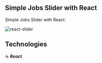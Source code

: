 ## Simple Jobs Slider with React

Simple Jobs Slider with React.

![react-slider](https://user-images.githubusercontent.com/43181662/158273241-4b94d2af-0c91-4d73-bbbd-33326084c756.png)

## Technologies

:coffee: **_React_**
